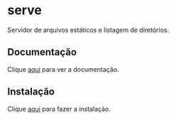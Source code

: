 # serve

Servidor de arquivos estáticos e listagem de diretórios.

## Documentação

Clique [aqui](https://github.com/zeit/serve) para ver a documentação.

## Instalação

Clique [aqui](https://www.npmjs.com/package/serve) para fazer a instalação.